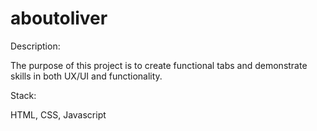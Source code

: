 # aboutoliver

Description:

The purpose of this project is to create functional tabs and demonstrate skills in both UX/UI and functionality.

Stack:

HTML, CSS, Javascript
